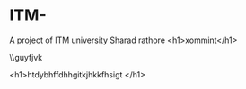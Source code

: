 # ITM-

A project of ITM university Sharad rathore &lt;h1&gt;xommint&lt;/h1&gt; 

\\\\guyfjvk

&lt;h1&gt;htdybhffdhhgitkjhkkfhsigt &lt;/h1&gt;